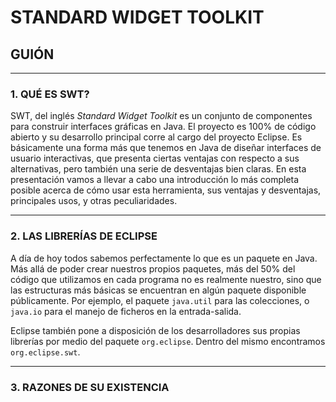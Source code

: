 # STANDARD WIDGET TOOLKIT
## GUIÓN

---

### 1. QUÉ ES SWT?

SWT, del inglés _Standard Widget Toolkit_ es un conjunto de componentes para construir interfaces gráficas en Java. El proyecto es 100% de código abierto y su desarrollo principal corre al cargo del proyecto Eclipse. Es básicamente una forma más que tenemos en Java de diseñar interfaces de usuario interactivas, que presenta ciertas ventajas con respecto a sus alternativas, pero también una serie de desventajas bien claras. En esta presentación vamos a llevar a cabo una introducción lo más completa posible acerca de cómo usar esta herramienta, sus ventajas y desventajas, principales usos, y otras peculiaridades.

---

### 2. LAS LIBRERÍAS DE ECLIPSE

A día de hoy todos sabemos perfectamente lo que es un paquete en Java. Más allá de poder crear nuestros propios paquetes, más del 50% del código que utilizamos en cada programa no es realmente nuestro, sino que las estructuras más básicas se encuentran en algún paquete disponible públicamente. Por ejemplo, el paquete `java.util` para las colecciones, o `java.io` para el manejo de ficheros en la entrada-salida.

Eclipse también pone a disposición de los desarrolladores sus propias librerías por medio del paquete `org.eclipse`. Dentro del mismo encontramos `org.eclipse.swt`.

---

### 3. RAZONES DE SU EXISTENCIA
